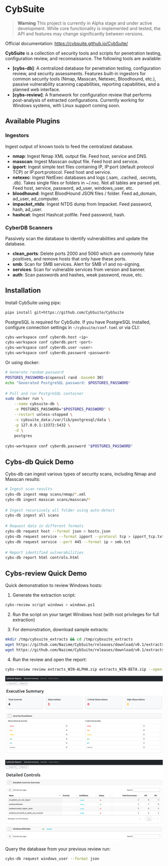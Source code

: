 # CybSuite

> **Warning**
> This project is currently in Alpha stage and under active development. While core functionality is implemented and tested, the API and features may change significantly between versions.

Official documentation: https://cybsuite.github.io/CybSuite/

**CybSuite** is a collection of security tools and scripts for penetration testing, configuration review, and reconnaissance. The following tools are available:

- **[cybs-db]**: A centralized database for penetration testing, configuration review, and security assessments. Features built-in ingestors for common security tools (Nmap, Masscan, Netexec, Bloodhound, etc.), passive vulnerability scanning capabilities, reporting capabilities, and a planned web interface.
- **[cybs-review]**: A framework for configuration review that performs post-analysis of extracted configurations. Currently working for Windows systems, with Linux support coming soon.

## Available Plugins

### Ingestors

Ingest output of known tools to feed the centralized database.

- **nmap**: Ingest Nmap XML output file. Feed host, service and DNS.
- **masscan**: Ingest Masscan output file. Feed host and service.
- **ipport**: Ingest simple text files containing IP, IP:port (default protocol TCP) or IP:port:protocol. Feed host and service.
- **netexec**: Ingest NetExec databases and logs (.sam, .cached, .secrets, .db). Takes single files or folders in ~/.nxc. Not all tables are parsed yet. Feed host, service, password, ad_user, windows_user, etc.
- **bloodhound**: Ingest BloodHound JSON files / folder. Feed ad_domain, ad_user, ad_computer.
- **impacket_ntds**: Ingest NTDS dump from Impacket. Feed password, hash, ad_user.
- **hashcat**: Ingest Hashcat potfile. Feed password, hash.

### CyberDB Scanners

Passively scan the database to identify vulnerabilities and update the database.

- **clean_ports**: Delete ports 2000 and 5060 which are commonly false positives, and remove hosts that only have these ports.
- **smb**: Scan for SMB services. Alert for SMB v1 and no-signing.
- **services**: Scan for vulnerable services from version and banner.
- **auth**: Scan passwords and hashes, weak password, reuse, etc.

## Installation

Install CybSuite using pipx:

```bash
pipx install git+https://github.com/CybSuite/CybSuite
```

PostgreSQL is required for CybSuite. If you have PostgreSQL installed, configure connection settings in `~/cybsuite/conf.toml` or via CLI:

```bash
cybs-workspace conf cyberdb.host <ip>
cybs-workspace conf cyberdb.port <port>
cybs-workspace conf cyberdb.user <user>
cybs-workspace conf cyberdb.password <password>
```

Or using docker:

```bash
# Generate random password
POSTGRES_PASSWORD=$(openssl rand -base64 30)
echo "Generated PostgreSQL password: $POSTGRES_PASSWORD"

# Pull and run PostgreSQL container
sudo docker run \
    --name cybsuite-db \
    -e POSTGRES_PASSWORD="$POSTGRES_PASSWORD" \
    --restart unless-stopped \
    -v cybsuite_data:/var/lib/postgresql/data \
    -p 127.0.0.1:13372:5432 \
    -d \
    postgres

cybs-workspace conf cyberdb.password "$POSTGRES_PASSWORD"
```

## Cybs-db Quick Demo

Cybs-db can ingest various types of security scans, including Nmap and Masscan results:

```bash
# Ingest scan results
cybs-db ingest nmap scans/nmap/*.xml
cybs-db ingest masscan scans/masscan/*

# Ingest recursively all folder using auto-detect
cybs-db ingest all scans

# Request data in different formats
cybs-db request host --format json > hosts.json
cybs-db request service --format ipport --protocol tcp > ipport_tcp.txt
cybs-db request service --port 445 --format ip > smb.txt

# Report identified vulnerabilities
cybs-db report html controls.html
```

## Cybs-review Quick Demo

Quick demonstration to review Windows hosts:

1. Generate the extraction script:
```bash
cybs-review script windows > windows.ps1
```

2. Run the script on your target Windows host (with root privileges for full extraction)

3. For demonstration, download sample extracts:
```bash
mkdir /tmp/cybsuite_extracts && cd /tmp/cybsuite_extracts
wget https://github.com/Nazime/CybSuite/releases/download/v0.1/extracts_WIN-ALPHA.zip
wget https://github.com/Nazime/CybSuite/releases/download/v0.1/extracts_WIN-BETA.zip
```

4. Run the review and open the report:
```bash
cybs-review review extracts_WIN-ALPHA.zip extracts_WIN-BETA.zip --open-report
```

![Report Summary](https://raw.githubusercontent.com/CybSuite/CybSuite/main/images/cybs-review_report_summary.png)

![Report Controls](https://raw.githubusercontent.com/CybSuite/CybSuite/main/images/cybs-review_report_controls.png)

Query the database from your previous review run:

```bash
cybs-db request windows_user --format json
```
